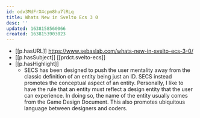 ```yaml
---
id: odv3MdFrX4cpm8hu7lRLq
title: Whats New in Svelto Ecs 3 0
desc: ''
updated: 1638158560066
created: 1638153903023
---
```




- [[p.hasURL]] https://www.sebaslab.com/whats-new-in-svelto-ecs-3-0/
- [[p.hasSubject]] [[prdct.svelto-ecs]]
- [[p.hasHighlight]]
  - SECS has been designed to push the user mentality away from the classic definition of an entity being just an ID. SECS instead promotes the conceptual aspect of an entity. Personally, I like to have the rule that an entity must reflect a design entity that the user can experience. In doing so, the name of the entity usually comes from the Game Design Document. This also promotes ubiquitous language between designers and coders. 
